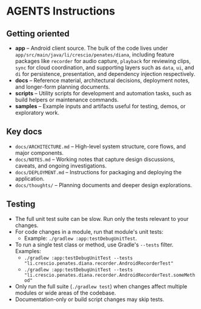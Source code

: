 # AGENTS Instructions

## Getting oriented
- **app** – Android client source. The bulk of the code lives under `app/src/main/java/li/crescio/penates/diana`, including feature packages like `recorder` for audio capture, `playback` for reviewing clips, `sync` for cloud coordination, and supporting layers such as `data`, `ui`, and `di` for persistence, presentation, and dependency injection respectively.
- **docs** – Reference material, architectural decisions, deployment notes, and longer-form planning documents.
- **scripts** – Utility scripts for development and automation tasks, such as build helpers or maintenance commands.
- **samples** – Example inputs and artifacts useful for testing, demos, or exploratory work.

## Key docs
- `docs/ARCHITECTURE.md` – High-level system structure, core flows, and major components.
- `docs/NOTES.md` – Working notes that capture design discussions, caveats, and ongoing investigations.
- `docs/DEPLOYMENT.md` – Instructions for packaging and deploying the application.
- `docs/thoughts/` – Planning documents and deeper design explorations.

## Testing

- The full unit test suite can be slow. Run only the tests relevant to your changes.
- For code changes in a module, run that module's unit tests:
  - Example: `./gradlew :app:testDebugUnitTest`.
- To run a single test class or method, use Gradle's `--tests` filter. Examples:
  - `./gradlew :app:testDebugUnitTest --tests "li.crescio.penates.diana.recorder.AndroidRecorderTest"`
  - `./gradlew :app:testDebugUnitTest --tests "li.crescio.penates.diana.recorder.AndroidRecorderTest.someMethod"`
- Only run the full suite (`./gradlew test`) when changes affect multiple modules or wide areas of the codebase.
- Documentation-only or build script changes may skip tests.
